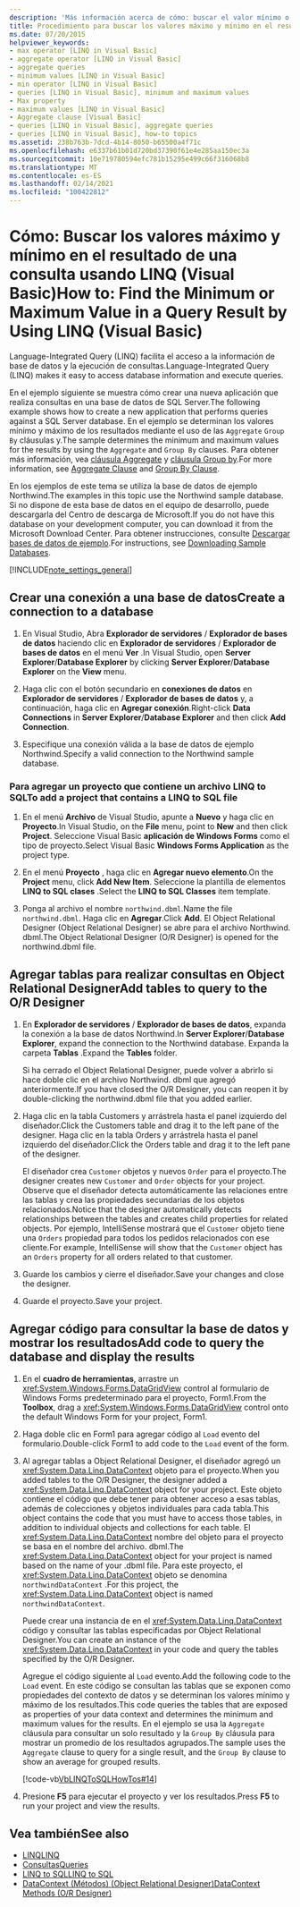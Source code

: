 ```yaml
---
description: 'Más información acerca de cómo: buscar el valor mínimo o máximo en el resultado de una consulta mediante LINQ (Visual Basic)'
title: Procedimiento para buscar los valores máximo y mínimo en el resultado de una consulta mediante LINQ
ms.date: 07/20/2015
helpviewer_keywords:
- max operator [LINQ in Visual Basic]
- aggregate operator [LINQ in Visual Basic]
- aggregate queries
- minimum values [LINQ in Visual Basic]
- min operator [LINQ in Visual Basic]
- queries [LINQ in Visual Basic], minimum and maximum values
- Max property
- maximum values [LINQ in Visual Basic]
- Aggregate clause [Visual Basic]
- queries [LINQ in Visual Basic], aggregate queries
- queries [LINQ in Visual Basic], how-to topics
ms.assetid: 238b763b-7dcd-4b14-8050-b65500a4f71c
ms.openlocfilehash: e6337b61b01d720bd37390f61e4e285aa150ec3a
ms.sourcegitcommit: 10e719780594efc781b15295e499c66f316068b8
ms.translationtype: MT
ms.contentlocale: es-ES
ms.lasthandoff: 02/14/2021
ms.locfileid: "100422812"
---
```

# <a name="how-to-find-the-minimum-or-maximum-value-in-a-query-result-by-using-linq-visual-basic"></a><span data-ttu-id="376e2-103">Cómo: Buscar los valores máximo y mínimo en el resultado de una consulta usando LINQ (Visual Basic)</span><span class="sxs-lookup"><span data-stu-id="376e2-103">How to: Find the Minimum or Maximum Value in a Query Result by Using LINQ (Visual Basic)</span></span>

<span data-ttu-id="376e2-104">Language-Integrated Query (LINQ) facilita el acceso a la información de base de datos y la ejecución de consultas.</span><span class="sxs-lookup"><span data-stu-id="376e2-104">Language-Integrated Query (LINQ) makes it easy to access database information and execute queries.</span></span>  
  
 <span data-ttu-id="376e2-105">En el ejemplo siguiente se muestra cómo crear una nueva aplicación que realiza consultas en una base de datos de SQL Server.</span><span class="sxs-lookup"><span data-stu-id="376e2-105">The following example shows how to create a new application that performs queries against a SQL Server database.</span></span> <span data-ttu-id="376e2-106">En el ejemplo se determinan los valores mínimo y máximo de los resultados mediante el uso de las `Aggregate` `Group By` cláusulas y.</span><span class="sxs-lookup"><span data-stu-id="376e2-106">The sample determines the minimum and maximum values for the results by using the `Aggregate` and `Group By` clauses.</span></span> <span data-ttu-id="376e2-107">Para obtener más información, vea [cláusula Aggregate](../../../language-reference/queries/aggregate-clause.md) y [cláusula Group by](../../../language-reference/queries/group-by-clause.md).</span><span class="sxs-lookup"><span data-stu-id="376e2-107">For more information, see [Aggregate Clause](../../../language-reference/queries/aggregate-clause.md) and [Group By Clause](../../../language-reference/queries/group-by-clause.md).</span></span>  
  
 <span data-ttu-id="376e2-108">En los ejemplos de este tema se utiliza la base de datos de ejemplo Northwind.</span><span class="sxs-lookup"><span data-stu-id="376e2-108">The examples in this topic use the Northwind sample database.</span></span> <span data-ttu-id="376e2-109">Si no dispone de esta base de datos en el equipo de desarrollo, puede descargarla del Centro de descarga de Microsoft.</span><span class="sxs-lookup"><span data-stu-id="376e2-109">If you do not have this database on your development computer, you can download it from the Microsoft Download Center.</span></span> <span data-ttu-id="376e2-110">Para obtener instrucciones, consulte [Descargar bases de datos de ejemplo](../../../../framework/data/adonet/sql/linq/downloading-sample-databases.md).</span><span class="sxs-lookup"><span data-stu-id="376e2-110">For instructions, see [Downloading Sample Databases](../../../../framework/data/adonet/sql/linq/downloading-sample-databases.md).</span></span>  
  
[!INCLUDE[note_settings_general](~/includes/note-settings-general-md.md)]  
  
## <a name="create-a-connection-to-a-database"></a><span data-ttu-id="376e2-111">Crear una conexión a una base de datos</span><span class="sxs-lookup"><span data-stu-id="376e2-111">Create a connection to a database</span></span>  
  
1. <span data-ttu-id="376e2-112">En Visual Studio, Abra **Explorador de servidores** / **Explorador de bases de datos** haciendo clic en **Explorador de servidores** / **Explorador de bases de datos** en el menú **Ver** .</span><span class="sxs-lookup"><span data-stu-id="376e2-112">In Visual Studio, open **Server Explorer**/**Database Explorer** by clicking **Server Explorer**/**Database Explorer** on the **View** menu.</span></span>  
  
2. <span data-ttu-id="376e2-113">Haga clic con el botón secundario en **conexiones de datos** en **Explorador de servidores** / **Explorador de bases de datos** y, a continuación, haga clic en **Agregar conexión**.</span><span class="sxs-lookup"><span data-stu-id="376e2-113">Right-click **Data Connections** in **Server Explorer**/**Database Explorer** and then click **Add Connection**.</span></span>  
  
3. <span data-ttu-id="376e2-114">Especifique una conexión válida a la base de datos de ejemplo Northwind.</span><span class="sxs-lookup"><span data-stu-id="376e2-114">Specify a valid connection to the Northwind sample database.</span></span>  
  
### <a name="to-add-a-project-that-contains-a-linq-to-sql-file"></a><span data-ttu-id="376e2-115">Para agregar un proyecto que contiene un archivo LINQ to SQL</span><span class="sxs-lookup"><span data-stu-id="376e2-115">To add a project that contains a LINQ to SQL file</span></span>  
  
1. <span data-ttu-id="376e2-116">En el menú **Archivo** de Visual Studio, apunte a **Nuevo** y haga clic en **Proyecto**.</span><span class="sxs-lookup"><span data-stu-id="376e2-116">In Visual Studio, on the **File** menu, point to **New** and then click **Project**.</span></span> <span data-ttu-id="376e2-117">Seleccione Visual Basic **aplicación de Windows Forms** como el tipo de proyecto.</span><span class="sxs-lookup"><span data-stu-id="376e2-117">Select Visual Basic **Windows Forms Application** as the project type.</span></span>  
  
2. <span data-ttu-id="376e2-118">En el menú **Proyecto** , haga clic en **Agregar nuevo elemento**.</span><span class="sxs-lookup"><span data-stu-id="376e2-118">On the **Project** menu, click **Add New Item**.</span></span> <span data-ttu-id="376e2-119">Seleccione la plantilla de elementos **LINQ to SQL clases** .</span><span class="sxs-lookup"><span data-stu-id="376e2-119">Select the **LINQ to SQL Classes** item template.</span></span>  
  
3. <span data-ttu-id="376e2-120">Ponga al archivo el nombre `northwind.dbml`.</span><span class="sxs-lookup"><span data-stu-id="376e2-120">Name the file `northwind.dbml`.</span></span> <span data-ttu-id="376e2-121">Haga clic en **Agregar**.</span><span class="sxs-lookup"><span data-stu-id="376e2-121">Click **Add**.</span></span> <span data-ttu-id="376e2-122">El Object Relational Designer (Object Relational Designer) se abre para el archivo Northwind. dbml.</span><span class="sxs-lookup"><span data-stu-id="376e2-122">The Object Relational Designer (O/R Designer) is opened for the northwind.dbml file.</span></span>  
  
## <a name="add-tables-to-query-to-the-or-designer"></a><span data-ttu-id="376e2-123">Agregar tablas para realizar consultas en Object Relational Designer</span><span class="sxs-lookup"><span data-stu-id="376e2-123">Add tables to query to the O/R Designer</span></span>  
  
1. <span data-ttu-id="376e2-124">En **Explorador de servidores** / **Explorador de bases de datos**, expanda la conexión a la base de datos Northwind.</span><span class="sxs-lookup"><span data-stu-id="376e2-124">In **Server Explorer**/**Database Explorer**, expand the connection to the Northwind database.</span></span> <span data-ttu-id="376e2-125">Expanda la carpeta **Tablas** .</span><span class="sxs-lookup"><span data-stu-id="376e2-125">Expand the **Tables** folder.</span></span>  
  
     <span data-ttu-id="376e2-126">Si ha cerrado el Object Relational Designer, puede volver a abrirlo si hace doble clic en el archivo Northwind. dbml que agregó anteriormente.</span><span class="sxs-lookup"><span data-stu-id="376e2-126">If you have closed the O/R Designer, you can reopen it by double-clicking the northwind.dbml file that you added earlier.</span></span>  
  
2. <span data-ttu-id="376e2-127">Haga clic en la tabla Customers y arrástrela hasta el panel izquierdo del diseñador.</span><span class="sxs-lookup"><span data-stu-id="376e2-127">Click the Customers table and drag it to the left pane of the designer.</span></span> <span data-ttu-id="376e2-128">Haga clic en la tabla Orders y arrástrela hasta el panel izquierdo del diseñador.</span><span class="sxs-lookup"><span data-stu-id="376e2-128">Click the Orders table and drag it to the left pane of the designer.</span></span>  
  
     <span data-ttu-id="376e2-129">El diseñador crea `Customer` objetos y nuevos `Order` para el proyecto.</span><span class="sxs-lookup"><span data-stu-id="376e2-129">The designer creates new `Customer` and `Order` objects for your project.</span></span> <span data-ttu-id="376e2-130">Observe que el diseñador detecta automáticamente las relaciones entre las tablas y crea las propiedades secundarias de los objetos relacionados.</span><span class="sxs-lookup"><span data-stu-id="376e2-130">Notice that the designer automatically detects relationships between the tables and creates child properties for related objects.</span></span> <span data-ttu-id="376e2-131">Por ejemplo, IntelliSense mostrará que el `Customer` objeto tiene una `Orders` propiedad para todos los pedidos relacionados con ese cliente.</span><span class="sxs-lookup"><span data-stu-id="376e2-131">For example, IntelliSense will show that the `Customer` object has an `Orders` property for all orders related to that customer.</span></span>  
  
3. <span data-ttu-id="376e2-132">Guarde los cambios y cierre el diseñador.</span><span class="sxs-lookup"><span data-stu-id="376e2-132">Save your changes and close the designer.</span></span>  
  
4. <span data-ttu-id="376e2-133">Guarde el proyecto.</span><span class="sxs-lookup"><span data-stu-id="376e2-133">Save your project.</span></span>  
  
## <a name="add-code-to-query-the-database-and-display-the-results"></a><span data-ttu-id="376e2-134">Agregar código para consultar la base de datos y mostrar los resultados</span><span class="sxs-lookup"><span data-stu-id="376e2-134">Add code to query the database and display the results</span></span>  
  
1. <span data-ttu-id="376e2-135">En el **cuadro de herramientas**, arrastre un <xref:System.Windows.Forms.DataGridView> control al formulario de Windows Forms predeterminado para el proyecto, Form1.</span><span class="sxs-lookup"><span data-stu-id="376e2-135">From the **Toolbox**, drag a <xref:System.Windows.Forms.DataGridView> control onto the default Windows Form for your project, Form1.</span></span>  
  
2. <span data-ttu-id="376e2-136">Haga doble clic en Form1 para agregar código al `Load` evento del formulario.</span><span class="sxs-lookup"><span data-stu-id="376e2-136">Double-click Form1 to add code to the `Load` event of the form.</span></span>  
  
3. <span data-ttu-id="376e2-137">Al agregar tablas a Object Relational Designer, el diseñador agregó un <xref:System.Data.Linq.DataContext> objeto para el proyecto.</span><span class="sxs-lookup"><span data-stu-id="376e2-137">When you added tables to the O/R Designer, the designer added a <xref:System.Data.Linq.DataContext> object for your project.</span></span> <span data-ttu-id="376e2-138">Este objeto contiene el código que debe tener para obtener acceso a esas tablas, además de colecciones y objetos individuales para cada tabla.</span><span class="sxs-lookup"><span data-stu-id="376e2-138">This object contains the code that you must have to access those tables, in addition to individual objects and collections for each table.</span></span> <span data-ttu-id="376e2-139">El <xref:System.Data.Linq.DataContext> nombre del objeto para el proyecto se basa en el nombre del archivo. dbml.</span><span class="sxs-lookup"><span data-stu-id="376e2-139">The <xref:System.Data.Linq.DataContext> object for your project is named based on the name of your .dbml file.</span></span> <span data-ttu-id="376e2-140">Para este proyecto, el <xref:System.Data.Linq.DataContext> objeto se denomina `northwindDataContext` .</span><span class="sxs-lookup"><span data-stu-id="376e2-140">For this project, the <xref:System.Data.Linq.DataContext> object is named `northwindDataContext`.</span></span>  
  
     <span data-ttu-id="376e2-141">Puede crear una instancia de en el <xref:System.Data.Linq.DataContext> código y consultar las tablas especificadas por Object Relational Designer.</span><span class="sxs-lookup"><span data-stu-id="376e2-141">You can create an instance of the <xref:System.Data.Linq.DataContext> in your code and query the tables specified by the O/R Designer.</span></span>  
  
     <span data-ttu-id="376e2-142">Agregue el código siguiente al `Load` evento.</span><span class="sxs-lookup"><span data-stu-id="376e2-142">Add the following code to the `Load` event.</span></span> <span data-ttu-id="376e2-143">En este código se consultan las tablas que se exponen como propiedades del contexto de datos y se determinan los valores mínimo y máximo de los resultados.</span><span class="sxs-lookup"><span data-stu-id="376e2-143">This code queries the tables that are exposed as properties of your data context and determines the minimum and maximum values for the results.</span></span> <span data-ttu-id="376e2-144">En el ejemplo se usa la `Aggregate` cláusula para consultar un solo resultado y la `Group By` cláusula para mostrar un promedio de los resultados agrupados.</span><span class="sxs-lookup"><span data-stu-id="376e2-144">The sample uses the `Aggregate` clause to query for a single result, and the `Group By` clause to show an average for grouped results.</span></span>  
  
     [!code-vb[VbLINQToSQLHowTos#14](~/samples/snippets/visualbasic/VS_Snippets_VBCSharp/VbLINQtoSQLHowTos/VB/Form7.vb#14)]  
  
4. <span data-ttu-id="376e2-145">Presione **F5** para ejecutar el proyecto y ver los resultados.</span><span class="sxs-lookup"><span data-stu-id="376e2-145">Press **F5** to run your project and view the results.</span></span>  
  
## <a name="see-also"></a><span data-ttu-id="376e2-146">Vea también</span><span class="sxs-lookup"><span data-stu-id="376e2-146">See also</span></span>

- [<span data-ttu-id="376e2-147">LINQ</span><span class="sxs-lookup"><span data-stu-id="376e2-147">LINQ</span></span>](index.md)
- [<span data-ttu-id="376e2-148">Consultas</span><span class="sxs-lookup"><span data-stu-id="376e2-148">Queries</span></span>](../../../language-reference/queries/index.md)
- [<span data-ttu-id="376e2-149">LINQ to SQL</span><span class="sxs-lookup"><span data-stu-id="376e2-149">LINQ to SQL</span></span>](../../../../framework/data/adonet/sql/linq/index.md)
- [<span data-ttu-id="376e2-150">DataContext (Métodos) (Object Relational Designer)</span><span class="sxs-lookup"><span data-stu-id="376e2-150">DataContext Methods (O/R Designer)</span></span>](/visualstudio/data-tools/datacontext-methods-o-r-designer)
